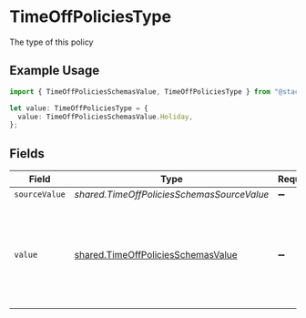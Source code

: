 # TimeOffPoliciesType

The type of this policy

## Example Usage

```typescript
import { TimeOffPoliciesSchemasValue, TimeOffPoliciesType } from "@stackone/stackone-client-ts/sdk/models/shared";

let value: TimeOffPoliciesType = {
  value: TimeOffPoliciesSchemasValue.Holiday,
};
```

## Fields

| Field                                                                                                                                      | Type                                                                                                                                       | Required                                                                                                                                   | Description                                                                                                                                | Example                                                                                                                                    |
| ------------------------------------------------------------------------------------------------------------------------------------------ | ------------------------------------------------------------------------------------------------------------------------------------------ | ------------------------------------------------------------------------------------------------------------------------------------------ | ------------------------------------------------------------------------------------------------------------------------------------------ | ------------------------------------------------------------------------------------------------------------------------------------------ |
| `sourceValue`                                                                                                                              | *shared.TimeOffPoliciesSchemasSourceValue*                                                                                                 | :heavy_minus_sign:                                                                                                                         | N/A                                                                                                                                        |                                                                                                                                            |
| `value`                                                                                                                                    | [shared.TimeOffPoliciesSchemasValue](../../../sdk/models/shared/timeoffpoliciesschemasvalue.md)                                            | :heavy_minus_sign:                                                                                                                         | The unified value for the type of the time off policy. If the provider does not specify this unit, the value will be set to unmapped_value | holiday                                                                                                                                    |